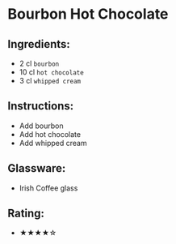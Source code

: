# Bourbon Hot Chocolate

## Ingredients:
- 2 cl `bourbon`
- 10 cl `hot chocolate`
- 3 cl `whipped cream`

## Instructions:
- Add bourbon
- Add hot chocolate
- Add whipped cream

## Glassware:
- Irish Coffee glass

## Rating:
- ★★★★☆